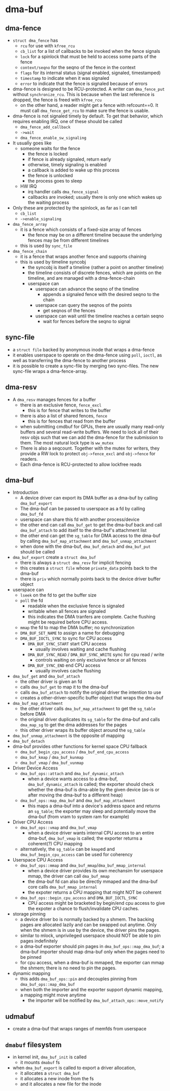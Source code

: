 dma-buf
=======

## dma-fence

- `struct dma_fence` has
  - `rcu` for use with `kfree_rcu`
  - `cb_list` for a list of callbacks to be invoked when the fence signals
  - `lock` for a spinlock that must be held to access some parts of the fence
  - `context/seqno` for the seqno of the fence in the context
  - `flags` for its internal status (signal enabled, signaled, timestamped)
  - `timestamp` to indicate when it was signaled
  - `error` to indicate that the fence is signaled because of errors
- dma-fence is designed to be RCU-protected.  A writer can `dma_fence_put`
  without `synchronize_rcu`.  This is because when the last reference is
  dropped, the fence is freed with `kfree_rcu`
  - on the other hand, a reader might get a fence with refcount==0.  It must
    call `dma_fence_get_rcu` to make sure the fence is usable.
- dma-fence is not signaled timely by default.  To get that behavior, which
  requires enabling IRQ, one of these should be called
  - `dma_fence_add_callback`
  - `->wait`
  - `dma_fence_enable_sw_signaling`
- It usually goes like
  - someone waits for the fence
    - the fence is locked
    - if fence is already signaled, return early
    - otherwise, timely signaling is enabled
    - a callback is added to wake up this process
    - the fence is unlocked
    - the process goes to sleep
  - HW IRQ
    - irq handler calls `dma_fence_signal`
    - callbacks are invoked; usually there is only one which wakes up the
      waiting process
- Only these are protected by the spinlock, as far as I can tell
  - `cb_list`
  - `->enable_signaling`
- `dma_fence_array`
  - it is a fence which consists of a fixed-size array of fences
    - the fence may be on a different timeline because the underlying fences
      may be from different timelines
  - this is used by `sync_file`
- `dma_fence_chain`
  - it is a fence that wraps another fence and supports chaining
  - this is used by timeline syncobj
    - the syncobj is itself a timeline (rather a point on another timeline)
    - the timeline consists of discrete fences, which are points on the
      timeline, and are managed with a dma-fence-chain
    - userspace can
      - userspace can advance the seqno of the timeline
        * appends a signaled fence with the desired seqno to the chain
      - userspace can query the seqnos of the points
        * get seqnos of the fences
      - userspace can wait until the timeline reaches a certain seqno
        * wait for fences before the seqno to signal

## sync-file

- a `struct file` backed by anonymous inode that wraps a dma-fence
- it enables userspace to operate on the dma-fence using `poll`, `ioctl`, as
  well as transferring the dma-fence to another process
- it is possible to create a sync-file by merging two sync-files.  The new
  sync-file wraps a dma-fence-array.

## dma-resv

- A `dma_resv` manages fences for a buffer
  - there is an exclusive fence, `fence_excl`
    - this is for fence that writes to the buffer
  - there is also a list of shared fences, `fence`
    - this is for fences that read from the buffer
  - when submitting cmdbuf for GPUs, there are usually many read-only buffers
    and several read-write buffers.  We need to lock all of their resv objs
    such that we can add the dma-fence for the submission to them.  The most
    natural lock type is `ww_mutex`
  - There is also a seqcount.  Together with the mutex for writers, they
    provide a RW lock to protect `obj->fence_excl` and `obj->fence` for
    readers.
  - Each dma-fence is RCU-protected to allow lockfree reads

## dma-buf

- Introduction
  - A device driver can export its DMA buffer as a dma-buf by calling
    `dma_buf_export`
  - The dma-buf can be passed to userspace as a fd by calling `dma_buf_fd`
  - userspace can share this fd with another process/device
  - the other end can call `dma_buf_get` to get the dma-buf back and call
    `dma_buf_attach` to add itself to the dma-buf's attachment list
  - the other end can get the `sg_table` for DMA access to the dma-buf by
    calling `dma_buf_map_attachment` and `dma_buf_unmap_attachment`
  - when done with the dma-buf, `dma_buf_detach` and `dma_buf_put` should be
    called
- `dma_buf_export` create a `struct dma_buf`
  - there is always a `struct dma_resv` for implicit fencing
  - this creates a `struct file` whose `private_data` points back to the
    dma-buf
  - there is `priv` which normally points back to the device driver buffer
    object
- userspace can
  - `lseek` on the fd to get the buffer size
  - `poll` the fd
    - readable when the exclusive fence is signaled
    - writable when all fences are signaled
    - this indicates the DMA tranfers are complete.  Cache flushing might be
      required before CPU access.
  - `mmap` the fd to map the DMA buffer; no synchronization
  - `DMA_BUF_SET_NAME` to assign a name for debugging
  - `DMA_BUF_IOCTL_SYNC` to sync for CPU access
    - `DMA_BUF_SYNC_START` start CPU access
      - usually involves waiting and cache flushing
    - `DMA_BUF_SYNC_READ` / `DMA_BUF_SYNC_WRITE` sync for cpu read / write
      - controls waiting on only exclusive fence or all fences
    - `DMA_BUF_SYNC_END` end CPU access
      - usually involves cache flushing
- `dma_buf_get` and `dma_buf_attach`
  - the other driver is given an fd
  - calls `dma_buf_get` to map it to the dma-buf
  - calls `dma_buf_attach` to notify the original driver the intention to use
  - creates a other-driver-specific buffer object that wraps the dma-buf
- `dma_buf_map_attachment`
  - the other driver calls `dma_buf_map_attachment` to get the `sg_table` before
    DMA
  - the original driver duplicates its `sg_table` for the dma-buf and calls
    `dma_map_sg` to get the dma addresses for the pages
  - this other driver wraps its buffer object around the `sg_table`
- `dma_buf_unmap_attachment` is the opposite of mapping
- `dma_buf_detach`
- dma-buf provides other functions for kernel space CPU fallback
  - `dma_buf_begin_cpu_access` / `dma_buf_end_cpu_access`
  - `dma_buf_kmap` / `dma_buf_kunmap`
  - `dma_buf_vmap` / `dma_buf_vunmap`
- Driver Device Access
  - `dma_buf_ops::attach` and `dma_buf_dynamic_attach`
    - when a device wants access to a dma-buf, `dma_buf_dynamic_attach` is
      called; the exporter should check whether the dma-buf is dma-able by the
      given device (as-is or after moving the dma-buf to a different heap)
  - `dma_buf_ops::map_dma_buf` and `dma_buf_map_attachment`
    - this maps a dma-buf into a device's address space and returns an
      `sg_table`; the exporter may sleep and potentially move the dma-buf (from
      vram to system ram for example)
- Driver CPU Access
  - `dma_buf_ops::vmap` and `dma_buf_vmap`
    - when a device driver wants internal CPU access to an entire dma-buf,
      `dma_buf_vmap` is called; the exporter returns a coherent(?) CPU mapping
  - alternatively, the `sg_table` can be `kmap`ed and
    `dma_buf_begin_cpu_access` can be used for coherency
- Userspace CPU Access
  - `dma_buf_ops::mmap` and `dma_buf_mmap`/`dma_buf_mmap_internal`
    - when a device driver provides its own mechansim for userspace mmap, the
      driver can call `dma_buf_mmap`
    - the dma-buf fd can also be directly mmaped and the dma-buf core calls
      `dma_buf_mmap_internal`
    - the expoter returns a CPU mapping that might NOT be coherent
  - `dma_buf_ops::begin_cpu_access` and `DMA_BUF_IOCTL_SYNC`
    - CPU access might be bracketed by begin/end cpu access to give the
      expoter a chance to flush/invalidate CPU caches.
- storage pinning
  - a device driver bo is normally backed by a shmem.  The backing pages are
    allocated lazily and can be swapped out anytime.  Only when the shmem is
    in use by the device, the driver pins the pages.
  - similar to mlock, unprivileged userspace should NOT be able to pin pages
    indefinitely
  - a dma-buf exporter should pin pages in `dma_buf_ops::map_dma_buf`; a
    dma-buf importer should map dma-buf only when the pages need to be pinned
  - for cpu access, when a dma-buf is mmaped, the exporter can mmap the shmem;
    there is no need to pin the pages.
- dynamic mapping
  - this adds `dma_buf_ops::pin` and decouples pinning from
    `dma_buf_ops::map_dma_buf`
  - when both the importer and the exporter support dynamic mapping, a mapping
    might move anytime
    - the importer will be notified by `dma_buf_attach_ops::move_notify`

## udmabuf

- create a dma-buf that wraps ranges of memfds from userspace

## `dmabuf` filesystem

- in kernel init, `dma_buf_init` is called
  - it mounts `dmabuf` fs
- when `dma_buf_export` is called to export a driver allocation,
  - it allocates a `struct dma_buf`
  - it allocates a new inode from the fs
  - and it allocates a new file for the inode
